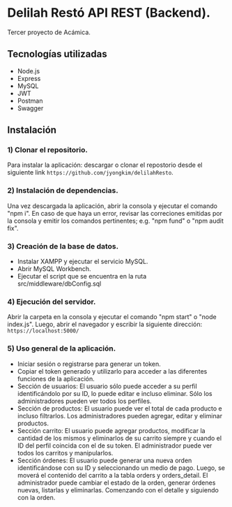 # Delilah Restó API REST (Backend).
Tercer proyecto de Acámica.

## Tecnologías utilizadas
- Node.js
- Express
- MySQL
- JWT
- Postman
- Swagger

## Instalación

### 1) Clonar el repositorio.
Para instalar la aplicación: descargar o clonar el repostorio desde el siguiente link `https://github.com/jyongkim/delilahResto`. 

### 2) Instalación de dependencias.
Una vez descargada la aplicación, abrir la consola y ejecutar el comando "npm i". En caso de que haya un error, revisar las correciones emitidas por la consola y emitir los comandos pertinentes; e.g. "npm fund" o "npm audit fix".

### 3) Creación de la base de datos.
- Instalar XAMPP y ejecutar el servicio MySQL.
- Abrir MySQL Workbench.
- Ejecutar el script que se encuentra en la ruta src/middleware/dbConfig.sql

### 4) Ejecución del servidor.
Abrir la carpeta en la consola y ejecutar el comando "npm start" o "node index.js". Luego, abrir el navegador y escribir la siguiente dirección: `https://localhost:5000/`

### 5) Uso general de la aplicación.
- Iniciar sesión o registrarse para generar un token.
- Copiar el token generado y utilizarlo para acceder a las diferentes funciones de la aplicación.
- Sección de usuarios:
    El usuario sólo puede acceder a su perfil identificándolo por su ID, lo puede editar e incluso eliminar.
    Sólo los administradores pueden ver todos los perfiles.
- Sección de productos:
    El usuario puede ver el total de cada producto e incluso filtrarlos.
    Los administradores pueden agregar, editar y eliminar productos.
- Sección carrito:
    El usuario puede agregar productos, modificar la cantidad de los mismos y eliminarlos de su carrito siempre y cuando el ID del perfil coincida con el de su token.
    El administrador puede ver todos los carritos y manipularlos.
- Sección órdenes:
    El usuario puede generar una nueva orden identificándose con su ID y seleccionando un medio de pago. Luego, se moverá el contenido del carrito a la tabla orders y orders_detail.
    El administrador puede cambiar el estado de la orden, generar órdenes nuevas, listarlas y eliminarlas. Comenzando con el detalle y siguiendo con la orden.
